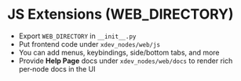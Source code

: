 # JS Extensions (WEB_DIRECTORY)

- Export `WEB_DIRECTORY` in `__init__.py`
- Put frontend code under `xdev_nodes/web/js`
- You can add menus, keybindings, side/bottom tabs, and more
- Provide **Help Page** docs under `xdev_nodes/web/docs` to render rich per‑node docs in the UI
